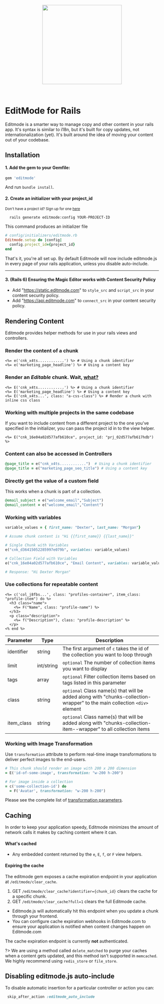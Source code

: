 <p align="center">
  <img src="https://editmode.s3-eu-west-1.amazonaws.com/static/editmode-full-navy-bg-transparent.png" width="260" />
</p>
<br />

# EditMode for Rails

Editmode is a smarter way to manage copy and other content in your rails app. It's syntax is similar to i18n, but it's built for copy updates, not internationalization (yet). It's built around the idea of moving your content out of your codebase.

## Installation

#### 1. Add the gem to your Gemfile:
```ruby
gem 'editmode'
```
And run `bundle install`.

#### 2. Create an initializer with your project_id

<small>Don't have a project id? Sign up for one [here](https://editmode.com/rails?s=ghreadme)</small>

```sh
  rails generate editmode:config YOUR-PROJECT-ID
```
This command produces an initializer file 
```ruby
# config/initializers/editmode.rb
Editmode.setup do |config|
  config.project_id={project_id}
end
```

That's it, you're all set up. By default Editmode will now include editmode.js in every page of your rails application, unless you disable auto-include.
<hr/>

#### 3. (Rails 6) Ensuring the Magic Editor works with Content Security Policy

- Add "https://static.editmode.com" to `style_src` and `script_src` in your content security policy.
- Add "https://api.editmode.com" to `connect_src` in your content security policy.

## Rendering Content

Editmode provides helper methods for use in your rails views and controllers.

### Render the content of a chunk
```erb
<%= e('cnk_x4ts............') %> # Using a chunk identifier
<%= e('marketing_page_headline') %> # Using a content key 
```

### Render an *Editable* chunk. Wait, [what?](https://editmode.com/rails) 
```erb
<%= E('cnk_x4ts............') %> # Using a chunk identifier
<%= E('marketing_page_headline') %> # Using a content key
<%= E('cnk_x4ts...', class: "a-css-class") %> # Render a chunk with inline css class 
```

### Working with multiple projects in the same codebase
If you want to include content from a different project to the one you've specified in the initializer, you can pass the project id in to the view helper.
```erb
<%= E("cnk_16e04a02d577afb610ce", project_id: "prj_02d577afb617hdb") %>
```

### Content can also be accessed in Controllers
```ruby
@page_title = e("cnk_x4ts............")  # Using a chunk identifier
@page_title = e("marketing_page_seo_title") # Using a content key
```

### Directly get the value of a custom field
This works when a chunk is part of a collection.
```ruby
@email_subject = e("welcome_email","Subject")
@email_content = e("welcome_email","Content")
```

### Working with variables
```ruby
variable_values = { first_name: "Dexter", last_name: "Morgan"}

# Assume chunk content is "Hi {{first_name}} {{last_name}}"

# Single Chunk with Variables
e("cnk_d36415052285997e079b", variables: variable_values)

# Collection Field with Variables
e("cnk_16e04a02d577afb610ce", "Email Content", variables: variable_values)

# Response: "Hi Dexter Morgan"
```



### Use collections for repeatable content
```erb
<%= c('col_j8fbs...', class: "profiles-container", item_class: "profile-item") do %>
  <h3 class="name">
    <%= F("Name", class: "profile-name") %>
  </h3>
  <p class="description">
    <%= f("Description"), class: "profile-description" %>
  </p>
<% end %>
```

|Parameter|Type|Description|
|---|---|---|
| identifier | string | The first argument of `c` takes the id of the collection you want to loop through |
| limit | int/string |`optional` The number of collection items you want to display  |
| tags | array |`optional` Filter collection items based on tags listed in this parameter  |
| class | string | `optional` Class name(s) that will be added along with "chunks-collection-wrapper" to the main collection `<div>` element |
| item_class | string | `optional` Class name(s) that will be added along with "chunks-collection-item--wrapper" to all collection items |


### Working with Image Transformation
Use `transformation` attribute to perform real-time image transformations to deliver perfect images to the end-users.

```ruby
# This chunk should render an image with 200 x 200 dimension
= E('id-of-some-image', transformation: "w-200 h-200")

# For image inside a collection
= c('some-collection-id') do
  = F('Avatar', transformation: "w-200 h-200")
```

Please see the complete list of [transformation parameters](https://editmode.com/docs#/imagekit_properties).

## Caching
In order to keep your application speedy, Editmode minimizes the amount of network calls it makes by caching content where it can. 

#### What's cached
- Any embedded content returned by the `e`, `E`, `f`, or `F` view helpers.

#### Expiring the cache

The editmode gem exposes a cache expiration endpoint in your application at `/editmode/clear_cache`.

1. GET `/editmode/clear_cache?identifier={chunk_id}` clears the cache for a specific chunk.
2. GET `/editmode/clear_cache?full=1` clears the full Editmode cache.

- Editmode.js will automatically hit this endpoint when you update a chunk through your frontend.
- You can configure cache expiration webhooks in Editmode.com to ensure your application is notified when content changes happen on Editmode.com

The cache expiration endpoint is currently **not** authenticated.

?> We are using a method called `delete_matched` to purge your caches when a content gets updated, and this method isn't supported in `memcached`. We highly recommend using `redis_store` or `file_store`.

## Disabling editmode.js auto-include

To disable automatic insertion for a particular controller or action you can:
```ruby
 skip_after_action :editmode_auto_include
```

